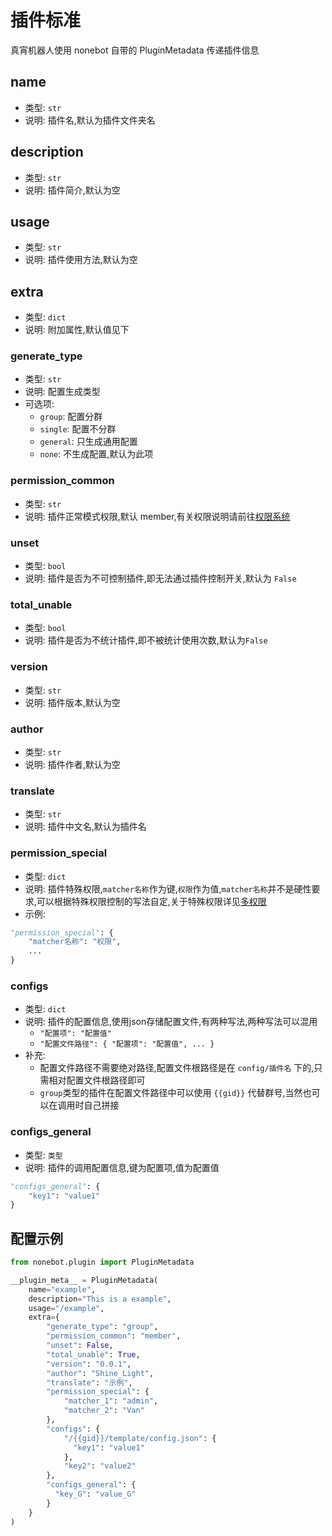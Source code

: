 # 插件标准
真宵机器人使用 nonebot 自带的 PluginMetadata 传递插件信息
## name
- 类型: `str`
- 说明: 插件名,默认为插件文件夹名
## description
- 类型: `str`
- 说明: 插件简介,默认为空
## usage
- 类型: `str`
- 说明: 插件使用方法,默认为空
## extra
- 类型: `dict`
- 说明: 附加属性,默认值见下
### generate_type
- 类型: `str`
- 说明: 配置生成类型
- 可选项:
  -   `group`: 配置分群
  -   `single`: 配置不分群
  -   `general`: 只生成通用配置
  -   `none`: 不生成配置,默认为此项
### permission_common
- 类型: `str`
- 说明: 插件正常模式权限,默认 member,有关权限说明请前往[权限系统](../feature/#权限系统)
### unset
- 类型: `bool`
- 说明: 插件是否为不可控制插件,即无法通过插件控制开关,默认为 `False`
### total_unable
- 类型: `bool`
- 说明: 插件是否为不统计插件,即不被统计使用次数,默认为`False`
### version
- 类型: `str`
- 说明: 插件版本,默认为空
### author
- 类型: `str`
- 说明: 插件作者,默认为空
### translate
- 类型: `str`
- 说明: 插件中文名,默认为插件名
### permission_special
- 类型: `dict`
- 说明: 插件特殊权限,`matcher名称`作为键,`权限`作为值,`matcher名称`并不是硬性要求,可以根据特殊权限控制的写法自定,关于特殊权限详见[多权限](./permissions.md)
- 示例: 
```python
"permission_special": {
    "matcher名称": "权限",
    ...
} 
```
### configs
- 类型: `dict`
- 说明: 插件的配置信息,使用json存储配置文件,有两种写法,两种写法可以混用
  - `"配置项": "配置值"`
  - `"配置文件路径": {
    "配置项": "配置值",
    ...
  }`
- 补充: 
  - 配置文件路径不需要绝对路径,配置文件根路径是在 `config/插件名` 下的,只需相对配置文件根路径即可
  - `group`类型的插件在配置文件路径中可以使用 `{{gid}}` 代替群号,当然也可以在调用时自己拼接
### configs_general
- 类型: `类型`
- 说明: 插件的调用配置信息,键为配置项,值为配置值
```python
"configs_general": {
    "key1": "value1"
}
```


## 配置示例
```python
from nonebot.plugin import PluginMetadata

__plugin_meta__ = PluginMetadata(
    name="example",
    description="This is a example",
    usage="/example",
    extra={
        "generate_type": "group",
        "permission_common": "member",
        "unset": False,
        "total_unable": True,
        "version": "0.0.1",
        "author": "Shine_Light",
        "translate": "示例",
        "permission_special": {
            "matcher_1": "admin",
            "matcher_2": "Van"
        },
        "configs": {
            "/{{gid}}/template/config.json": {
              "key1": "value1"
            },
            "key2": "value2"
        },
        "configs_general": {
          "key_G": "value_G"
        }
    }
)
```
